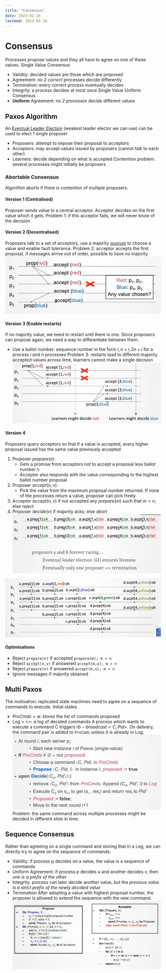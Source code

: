 ```yaml
---
title: "Consensus"
date: 2023-02-16
lastmod: 2023-02-16
---
```

# Consensus
Processes propose values and they all have to agree on one of these values.
Single Value Consensus
- Validity: decided values are those which are proposed
- Agreement: no 2 *correct* processes decide differently
- Termination: every correct process eventually decides
- Integrity: a process decides at most once
Single Value Uniform Consensus
- **Uniform** Agreement: no *2 processes* decide different values
## Paxos Algorithm
An [Eventual Leader Election](Notes/Failure%20Detectors.md#Eventual%20Leader%20Election) (weakest leader elector we can use) can be used to elect 1 single proposer
- Proposers: attempt to impose their proposal to acceptors
- Acceptors: may accept values issued by proposers (cannot talk to each other)
- Learners: decide depending on what is accepted
Contention problem: several processes might initially be proposers
### Abortable Consensus
Algorithm aborts if there is contention of multiple proposers. 
#### Version 1 (Centralised)
Proposer sends value to a central acceptor. Acceptor decides on the first value which it gets. 
Problem 1: if this acceptor fails, we will never know of the decision
#### Version 2 (Decentralised)
Proposers talk to a set of acceptors, use a majority [quorum](Notes/Distributed%20Abstractions.md#Quorums) to choose a value and enable fault tolerance.
Problem 2: acceptor accepts the first proposal, if messages arrive out of order, possible to have no majority ![](Pics/Pasted%20image%2020230216145932.png)
#### Version 3 (Enable restarts)
If no majority value, we need to restart until there is one.
Since proposers can propose again, we need a way to differentiate between them.
- Use a ballot number: sequence number in the form $i, n+i, 2n+i$ for a process $i$ and $n$ processes
Problem 3: restarts lead to different majority accepted values across time, learners cannot make a single decision 
![](Pics/Pasted%20image%2020230216150901.png)
#### Version 4
Proposers query acceptors so that if a value is accepted, every higher proposal issued has the same value previously accepted
1. Proposer $prepare(n)$:
	- Gets a promise from acceptors not to accept a proposal less ballot number n
	- Acceptor also responds with the value corresponding to the highest ballot number proposal
2. Proposer $accept(n,v)$:
	- Pick the value from the maximum proposal number returned. If none of the processes return a value, proposer can pick freely.
 3. Acceptor $accept(n,v)$ if not accepted any $prepare(m)$ such that $m>n$; else $reject$
4. Proposer $decide(v)$ if majority acks; else $abort$ 
![](Pics/Pasted%20image%2020230216162304.png)

![](Pics/Pasted%20image%2020230216162327.png)
#### Optimisations
- Reject `prepare(n)` if accepted `prepare(m); m > n`
- Reject `accept(n,v)` if answered `accept(m,u); m > n`
- Reject `prepare(n)` if answered `accept(m,u); m > n` 
- Ignore messages if majority obtained 
## Multi Paxos
The motivation: replicated state machines need to agree on a sequence of commands to execute.
Initial states
- $ProCmds = \emptyset$: stores the list of commands proposed
- Log = <>: a log of decided commands
A process which wants to execute a command C triggers $rb-broadcast<C, Pid>$. On delivery, the command pair is added to `ProCmds` unless it is already in Log.
![](Pics/Pasted%20image%2020230216175839.png)
Problem: the same command across multiple processes might be decided in different slots in time.
## Sequence Consensus
Rather than agreeing on a single command and storing that in a Log, we can directly try to agree on the sequence of commands.
- Validity: if process p decides on a value, the value is a sequence of commands
- Uniform Agreement: if process p decides u and another decides v, then *one is a prefix of the other*
- Integrity: process can later decide another value, but the *previous value is a strict prefix of the newly decided value*
- Termination
After adopting a value with highest proposal number, the proposer is allowed to extend the sequence with the new command. 
![](Pics/Pasted%20image%2020230216180512.png)